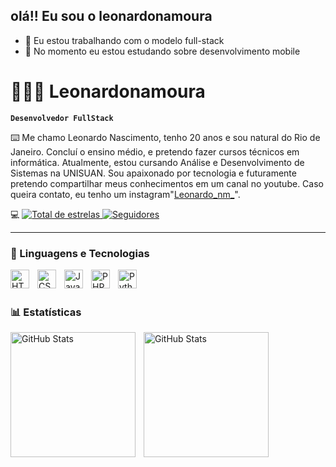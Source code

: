 ## olá!! Eu sou o leonardonamoura



- 🔭 Eu estou trabalhando com o modelo full-stack
- 🌱 No momento eu estou estudando sobre desenvolvimento mobile

# 👨🏻‍💻 Leonardonamoura

**`Desenvolvedor FullStack`**

⌨️ Me chamo Leonardo Nascimento, tenho 20 anos e sou natural do Rio de Janeiro. Concluí o ensino médio, e pretendo fazer cursos técnicos em informática. Atualmente, estou cursando Análise e Desenvolvimento de Sistemas na UNISUAN. Sou apaixonado por tecnologia e futuramente pretendo compartilhar meus conhecimentos em um canal no youtube. Caso queira contato, eu tenho um instagram"[Leonardo_nm_](https://www.instagram.com/_leonardo_nm/)".

<p align="left">
   💻 
    <a href="https://github.com/Larissakich?tab=repositories&sort=stargazers">
        <img 
            alt="Total de estrelas" 
            title="Total de estrelas GitHub" 
            src="https://custom-icon-badges.demolab.com/github/stars/leonardonamoura?color=55960c&style=for-the-badge&labelColor=488207&logo=star&label=estrelas"
        />
    </a>
    <a href="https://github.com/leonardonamoura">
        <img 
            alt="Seguidores" 
            title="Me siga no GitHub" 
            src="https://custom-icon-badges.demolab.com/github/followers/leonardonamoura?color=236ad3&labelColor=1155ba&style=for-the-badge&logo=github&label=Seguidores&logoColor=white"
        />
    </a>
</p>

---

### 🤖 Linguagens e Tecnologias

<img 
    align="left" 
    alt="HTML"
    title="HTML" 
    width="30px" 
    style="padding-right: 10px;" 
    src="https://cdn.jsdelivr.net/gh/devicons/devicon@latest/icons/html5/html5-original.svg" 
/>
<img 
    align="left" 
    alt="CSS" 
    title="CSS"
    width="30px" 
    style="padding-right: 10px;" 
    src="https://cdn.jsdelivr.net/gh/devicons/devicon@latest/icons/css3/css3-original.svg" 
/>
<img 
    align="left" 
    alt="JavaScript" 
    title="JavaScript"
    width="30px" 
    style="padding-right: 10px;" 
    src="https://cdn.jsdelivr.net/gh/devicons/devicon@latest/icons/javascript/javascript-original.svg" 
/>
<img 
    align="left" 
    alt="PHP" 
    title="PHP"
    width="30px" 
    style="padding-right: 10px;" 
    src="https://cdn.jsdelivr.net/gh/devicons/devicon@latest/icons/php/php-original.svg" 
/>
<img 
    align="left" 
    alt="Python" 
    title="Python"
    width="30px" 
    style="padding-right: 10px;" 
    src="https://cdn.jsdelivr.net/gh/devicons/devicon@latest/icons/python/python-original.svg" 
/>

<br/>
<br/>

### 📊 Estatísticas

<p>
  <img 
    align="left" 
    alt="GitHub Stats" 
    height="200" 
    style="padding-right: 10px;" 
    src="https://github-readme-stats.vercel.app/api?username=Leonardonamoura&show_icons=true&theme=tokyonight&include_all_commits=true&locale=pt-br" 
  />

<img 
      align="left" 
      alt="GitHub Stats" 
      height="200" 
      src="https://github-readme-stats.vercel.app/api/top-langs/?username=Leonardonamoura&theme=tokyonight&layout=compact&custom_title=Tecnologias&langs_count=9" 
  />

</p>


